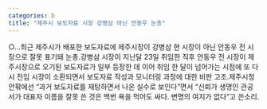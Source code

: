 ```yaml
---
categories: b
title: "제주시 보도자료 시장 강병삼 아닌 안동우 눈총"
---
```

○…최근 제주시가 배포한 보도자료에 제주시장이 강병삼 현 시장이 아닌 안동우 전 시장으로 잘못 표기돼 눈총.강병삼 시장이 지난달 23일 취임한 직후 안동우 전 시장이 제주시장으로 오기된 보도자료가 일부 등장한 데 이어 취임 한 달이 넘어가는 시점에 또 다시 전임 시장이 소환되면서 보도자료 작성과 모니터링 과정에 대한 비판 고조.제주시청 안팎에선 “과거 보도자료를 재탕하면서 나온 실수로 보인다”면서 “신뢰가 생명인 관공서가 대표자 이름을 잘못 쓴 것은 백번 욕을 먹어도 싸다. 변명의 여지가 없다”고 쓴소리.